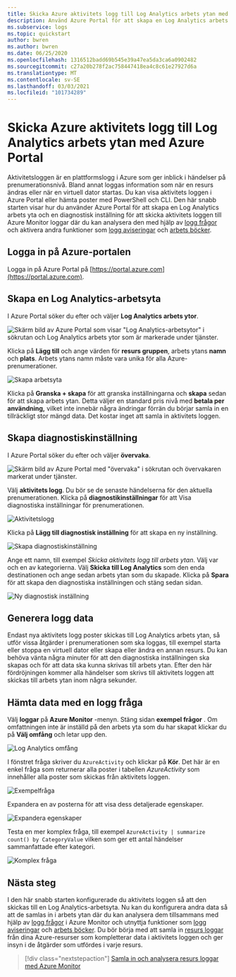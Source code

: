 ```yaml
---
title: Skicka Azure aktivitets logg till Log Analytics arbets ytan med Azure Portal
description: Använd Azure Portal för att skapa en Log Analytics arbets yta och en diagnostisk inställning för att skicka aktivitets loggen till Azure Monitor loggar.
ms.subservice: logs
ms.topic: quickstart
author: bwren
ms.author: bwren
ms.date: 06/25/2020
ms.openlocfilehash: 1316512badd69b545e39a47ea5da3ca6a0902482
ms.sourcegitcommit: c27a20b278f2ac758447418ea4c8c61e27927d6a
ms.translationtype: MT
ms.contentlocale: sv-SE
ms.lasthandoff: 03/03/2021
ms.locfileid: "101734289"
---
```

# <a name="send-azure-activity-log-to-log-analytics-workspace-using-azure-portal"></a>Skicka Azure aktivitets logg till Log Analytics arbets ytan med Azure Portal
Aktivitetsloggen är en plattformslogg i Azure som ger inblick i händelser på prenumerationsnivå. Bland annat loggas information som när en resurs ändras eller när en virtuell dator startas. Du kan visa aktivitets loggen i Azure Portal eller hämta poster med PowerShell och CLI. Den här snabb starten visar hur du använder Azure Portal för att skapa en Log Analytics arbets yta och en diagnostisk inställning för att skicka aktivitets loggen till Azure Monitor loggar där du kan analysera den med hjälp av [logg frågor](../logs/log-query-overview.md) och aktivera andra funktioner som [logg aviseringar](../alerts/alerts-log-query.md) och [arbets böcker](../visualize/workbooks-overview.md). 

## <a name="sign-in-to-azure-portal"></a>Logga in på Azure-portalen
Logga in på Azure Portal på [https://portal.azure.com](https://portal.azure.com). 



## <a name="create-a-log-analytics-workspace"></a>Skapa en Log Analytics-arbetsyta
I Azure Portal söker du efter och väljer **Log Analytics arbets ytor**. 

![Skärm bild av Azure Portal som visar "Log Analytics-arbetsytor" i sökrutan och Log Analytics arbets ytor som är markerade under tjänster.](../logs/media/quick-create-workspace/azure-portal-01.png)
  
Klicka på **Lägg till** och ange värden för **resurs gruppen**, arbets ytans **namn** och **plats**. Arbets ytans namn måste vara unika för alla Azure-prenumerationer.

![Skapa arbetsyta](media/quick-collect-activity-log/create-workspace.png)

Klicka på **Granska + skapa** för att granska inställningarna och **skapa** sedan för att skapa arbets ytan. Detta väljer en standard pris nivå med **betala per användning,** vilket inte innebär några ändringar förrän du börjar samla in en tillräckligt stor mängd data. Det kostar inget att samla in aktivitets loggen.


## <a name="create-diagnostic-setting"></a>Skapa diagnostiskinställning
I Azure Portal söker du efter och väljer **övervaka**. 

![Skärm bild av Azure Portal med "övervaka" i sökrutan och övervakaren markerat under tjänster.](media/quick-collect-activity-log/azure-portal-monitor.png)

Välj **aktivitets logg**. Du bör se de senaste händelserna för den aktuella prenumerationen. Klicka på **diagnostikinställningar** för att Visa diagnostiska inställningar för prenumerationen.

![Aktivitetslogg](media/quick-collect-activity-log/activity-log.png)

Klicka på **Lägg till diagnostisk inställning** för att skapa en ny inställning. 

![Skapa diagnostiskinställning](media/quick-collect-activity-log/create-diagnostic-setting.png)

Ange ett namn, till exempel *Skicka aktivitets logg till arbets ytan*. Välj var och en av kategorierna. Välj **Skicka till Log Analytics** som den enda destinationen och ange sedan arbets ytan som du skapade. Klicka på **Spara** för att skapa den diagnostiska inställningen och stäng sedan sidan.

![Ny diagnostisk inställning](media/quick-collect-activity-log/new-diagnostic-setting.png)

## <a name="generate-log-data"></a>Generera logg data
Endast nya aktivitets logg poster skickas till Log Analytics arbets ytan, så utför vissa åtgärder i prenumerationen som ska loggas, till exempel starta eller stoppa en virtuell dator eller skapa eller ändra en annan resurs. Du kan behöva vänta några minuter för att den diagnostiska inställningen ska skapas och för att data ska kunna skrivas till arbets ytan. Efter den här fördröjningen kommer alla händelser som skrivs till aktivitets loggen att skickas till arbets ytan inom några sekunder.

## <a name="retrieve-data-with-a-log-query"></a>Hämta data med en logg fråga

Välj **loggar** på **Azure Monitor** -menyn. Stäng sidan **exempel frågor** . Om omfattningen inte är inställd på den arbets yta som du har skapat klickar du på **Välj omfång** och letar upp den.

![Log Analytics omfång](media/quick-collect-activity-log/log-analytics-scope.png)

I fönstret fråga skriver du `AzureActivity` och klickar på **Kör**. Det här är en enkel fråga som returnerar alla poster i tabellen *AzureActivity* som innehåller alla poster som skickas från aktivitets loggen.

![Exempelfråga](media/quick-collect-activity-log/query-01.png)

Expandera en av posterna för att visa dess detaljerade egenskaper.

![Expandera egenskaper](media/quick-collect-activity-log/expand-properties.png)

Testa en mer komplex fråga, till exempel `AzureActivity | summarize count() by CategoryValue` vilken som ger ett antal händelser sammanfattade efter kategori.

![Komplex fråga](media/quick-collect-activity-log/query-02.png)


## <a name="next-steps"></a>Nästa steg
I den här snabb starten konfigurerade du aktivitets loggen så att den skickas till en Log Analytics-arbetsyta. Nu kan du konfigurera andra data så att de samlas in i arbets ytan där du kan analysera dem tillsammans med hjälp av [logg frågor](../logs/log-query-overview.md) i Azure Monitor och utnyttja funktioner som [logg aviseringar](../alerts/alerts-log-query.md) och [arbets böcker](../visualize/workbooks-overview.md). Du bör börja med att samla in [resurs loggar](../essentials/resource-logs.md) från dina Azure-resurser som kompletterar data i aktivitets loggen och ger insyn i de åtgärder som utfördes i varje resurs.


> [!div class="nextstepaction"]
> [Samla in och analysera resurs loggar med Azure Monitor](../essentials/tutorial-resource-logs.md)